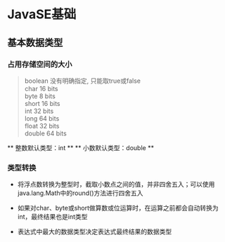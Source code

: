 # JavaSE基础
## 基本数据类型
### 占用存储空间的大小
> boolean 没有明确指定, 只能取true或false <br/>
> char 16 bits <br/>
> byte 8 bits <br/>
> short 16 bits <br/>
> int 32 bits <br/>
> long 64 bits <br/>
> float 32 bits <br/>
> double 64 bits <br/>

** 整数默认类型：int **
** 小数默认类型：double **

### 类型转换
* 将浮点数转换为整型时，截取小数点之间的值，并非四舍五入；可以使用java.lang.Math中的round()方法进行四舍五入

* 如果对char、byte或short做算数或位运算时，在运算之前都会自动转换为int，最终结果也是int类型

* 表达式中最大的数据类型决定表达式最终结果的数据类型
